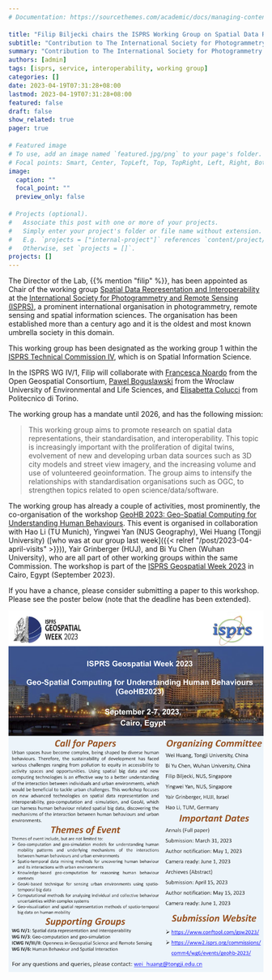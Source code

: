 ```yaml
---
# Documentation: https://sourcethemes.com/academic/docs/managing-content/

title: "Filip Biljecki chairs the ISPRS Working Group on Spatial Data Representation and Interoperability"
subtitle: "Contribution to The International Society for Photogrammetry and Remote Sensing."
summary: "Contribution to The International Society for Photogrammetry and Remote Sensing."
authors: [admin]
tags: [isprs, service, interoperability, working group]
categories: []
date: 2023-04-19T07:31:28+08:00
lastmod: 2023-04-19T07:31:28+08:00
featured: false
draft: false
show_related: true
pager: true

# Featured image
# To use, add an image named `featured.jpg/png` to your page's folder.
# Focal points: Smart, Center, TopLeft, Top, TopRight, Left, Right, BottomLeft, Bottom, BottomRight.
image:
  caption: ""
  focal_point: ""
  preview_only: false

# Projects (optional).
#   Associate this post with one or more of your projects.
#   Simply enter your project's folder or file name without extension.
#   E.g. `projects = ["internal-project"]` references `content/project/deep-learning/index.md`.
#   Otherwise, set `projects = []`.
projects: []
---
```



The Director of the Lab, {{% mention "filip" %}}, has been appointed as Chair of the working group [Spatial Data Representation and Interoperability](https://www2.isprs.org/commissions/comm4/wg1/) at the [International Society for Photogrammetry and Remote Sensing (ISPRS)](https://www.isprs.org/), a prominent international organisation in photogrammetry, remote sensing and spatial information sciences.
The organisation has been established more than a century ago and it is the oldest and most known umbrella society in this domain.

This working group has been designated as the working group 1 within the [ISPRS Technical Commission IV](https://www2.isprs.org/commissions/comm4/), which is on Spatial Information Science.

In the ISPRS WG IV/1, Filip will collaborate with [Francesca Noardo](http://www.noardo.eu) from the Open Geospatial Consortium, [Pawel Boguslawski](https://scholar.google.com.my/citations?user=4mvcBXQAAAAJ&hl=en) from the Wroclaw University of Environmental and Life Sciences, and [Elisabetta Colucci](https://www.polito.it/en/staff?p=elisabetta.colucci) from Politecnico di Torino. 

The working group has a mandate until 2026, and has the following mission:

> This working group aims to promote research on spatial data representations, their standardisation, and interoperability. This topic is increasingly important with the proliferation of digital twins, evolvement of new and developing urban data sources such as 3D city models and street view imagery, and the increasing volume and use of volunteered geoinformation. The group aims to intensify the relationships with standardisation organisations such as OGC, to strengthen topics related to open science/data/software.

The working group has already a couple of activities, most prominently, the co-organisation of the workshop
[GeoHB 2023: Geo-Spatial Computing for Understanding Human Behaviours](https://gsw2023.com/index.php/project/geohb-2023-geo-spatial-computing-for-understanding-human-behaviours/).
This event is organised in collaboration with Hao Li (TU Munich), Yingwei Yan (NUS Geography), Wei Huang (Tongji University) ([who was at our group last week]({{< relref "/post/2023-04-april-visits" >}})), Yair Grinberger (HUJ), and Bi Yu Chen (Wuhan University), who are all part of other working groups within the same Commission. 
The workshop is part of the [ISPRS Geospatial Week 2023](https://gsw2023.com) in Cairo, Egypt (September 2023).

If you have a chance, please consider submitting a paper to this workshop.
Please see the poster below (note that the deadline has been extended).

![](poster.png)
